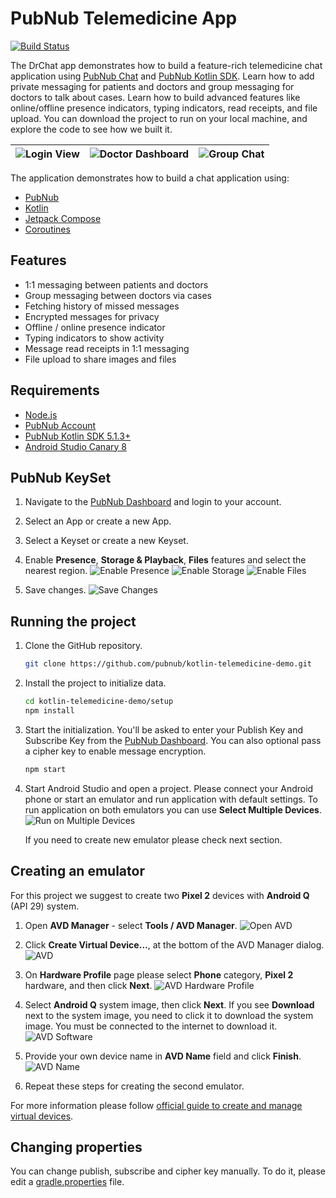 # PubNub Telemedicine App

[![Build Status](https://travis-ci.com/pubnub/kotlin-telemedicine-demo.svg?branch=master)](https://travis-ci.com/pubnub/kotlin-telemedicine-demo)

The DrChat app demonstrates how to build a feature-rich telemedicine chat application using [PubNub Chat](https://www.pubnub.com/docs/chat/quickstart) and [PubNub Kotlin SDK](https://www.pubnub.com/docs/sdks/kotlin). Learn how to add private messaging for patients and doctors and group messaging for doctors to talk about cases. Learn how to build advanced features like online/offline presence indicators, typing indicators, read receipts, and file upload. You can download the project to run on your local machine, and explore the code to see how we built it.

![Login View](screenshot/login.png) | ![Doctor Dashboard](screenshot/cases.png) | ![Group Chat](screenshot/group-chat.png) |
--- | ---- | ---- |

The application demonstrates how to build a chat application using:

- [PubNub](https://www.pubnub.com/)
- [Kotlin](https://kotlinlang.org/)
- [Jetpack Compose](https://developer.android.com/jetpack/compose)
- [Coroutines](https://kotlinlang.org/docs/coroutines-overview.html)

## Features

- 1:1 messaging between patients and doctors
- Group messaging between doctors via cases
- Fetching history of missed messages
- Encrypted messages for privacy
- Offline / online presence indicator
- Typing indicators to show activity 
- Message read receipts in 1:1 messaging
- File upload to share images and files

## Requirements

- [Node.js](https://nodejs.org/en/)
- [PubNub Account](https://dashboard.pubnub.com/)
- [PubNub Kotlin SDK 5.1.3+](https://www.pubnub.com/docs/sdks/kotlin)
- [Android Studio Canary 8](https://developer.android.com/studio/preview)

## PubNub KeySet 

1. Navigate to the [PubNub Dashboard](https://dashboard.pubnub.com/) and login to your account. 

1. Select an App or create a new App. 

1. Select a Keyset or create a new Keyset.

1. Enable **Presence**, **Storage & Playback**, **Files** features and select the nearest region.
![Enable Presence](screenshot/keyset-presence.png)
![Enable Storage](screenshot/keyset-storage.png)
![Enable Files](screenshot/keyset-files.png)

1. Save changes.
![Save Changes](screenshot/keyset-save_changes.png)

## Running the project

1. Clone the GitHub repository.

    ```bash
    git clone https://github.com/pubnub/kotlin-telemedicine-demo.git
    ```

1. Install the project to initialize data.

    ```bash
    cd kotlin-telemedicine-demo/setup
    npm install
    ```

1. Start the initialization. You'll be asked to enter your Publish Key and Subscribe Key from
   the [PubNub Dashboard](https://dashboard.pubnub.com/). You can also optional pass a cipher key 
   to enable message encryption.

    ```bash
    npm start
    ```

1. Start Android Studio and open a project. Please connect your Android phone or start an emulator
   and run application with default settings. To run application on both emulators you can use 
   **Select Multiple Devices**.
   ![Run on Multiple Devices](screenshot/as-run_multiple_devices.png)
   
   If you need to create new emulator please check next section.

## Creating an emulator

For this project we suggest to create two **Pixel 2** devices with **Android Q** (API 29) system.

1. Open **AVD Manager** - select **Tools / AVD Manager**.
   ![Open AVD](screenshot/avd-open.png)
   
1. Click **Create Virtual Device…**, at the bottom of the AVD Manager dialog.
   ![AVD](screenshot/avd-dialog.png)

1. On **Hardware Profile** page please select **Phone** category, **Pixel 2** hardware, and then 
   click **Next**.
   ![AVD Hardware Profile](screenshot/avd-hardware.png)

1. Select **Android Q** system image, then click **Next**. If you see **Download** next to the 
   system image, you need to click it to download the system image. You must be connected to the 
   internet to download it.
   ![AVD Software](screenshot/avd-software.png)

1. Provide your own device name in **AVD Name** field and click **Finish**.
   ![AVD Name](screenshot/avd-name.png)

1. Repeat these steps for creating the second emulator.

For more information please follow [official guide to create and manage virtual devices](https://developer.android.com/studio/run/managing-avds).

## Changing properties

You can change publish, subscribe and cipher key manually. To do it, please edit a [gradle.properties](./gradle.properties) 
file.
